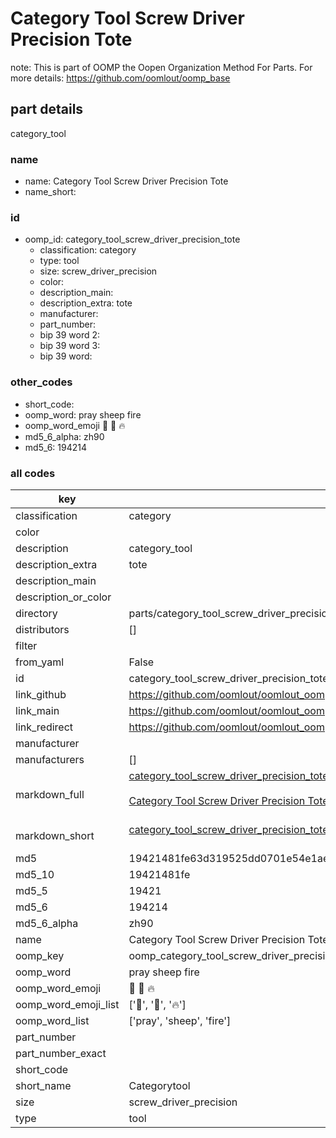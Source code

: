 # Category Tool Screw Driver Precision Tote  

note: This is part of OOMP the Oopen Organization Method For Parts. For more details: https://github.com/oomlout/oomp_base

##  part details
  



category_tool



### name
* name: Category Tool Screw Driver Precision Tote
* name_short: 
### id
* oomp_id: category_tool_screw_driver_precision_tote
  * classification: category
  * type: tool
  * size: screw_driver_precision
  * color: 
  * description_main: 
  * description_extra: tote
  * manufacturer: 
  * part_number: 
  * bip 39 word 2: 
  * bip 39 word 3: 
  * bip 39 word: 

### other_codes
* short_code: 
* oomp_word: pray sheep fire
* oomp_word_emoji :pray: :sheep: :fire:
* md5_6_alpha: zh90
* md5_6: 194214









### all codes 
| key | value |  
| --- | --- |  
| classification | category |  
| color |  |  
| description | category_tool |  
| description_extra | tote |  
| description_main |  |  
| description_or_color |   |  
| directory | parts/category_tool_screw_driver_precision_tote |  
| distributors | [] |  
| filter |  |  
| from_yaml | False |  
| id | category_tool_screw_driver_precision_tote |  
| link_github | https://github.com/oomlout/oomlout_oomp_version_1_messy/tree/main/parts/category_tool_screw_driver_precision_tote |  
| link_main | https://github.com/oomlout/oomlout_oomp_version_1_messy/tree/main/parts/category_tool_screw_driver_precision_tote |  
| link_redirect | https://github.com/oomlout/oomlout_oomp_version_1_messy/tree/main/parts/category_tool_screw_driver_precision_tote |  
| manufacturer |  |  
| manufacturers | [] |  
| markdown_full | [category_tool_screw_driver_precision_tote](none)<br>[](none)<br>[Category Tool Screw Driver Precision Tote](none)<br><br> |  
| markdown_short | [category_tool_screw_driver_precision_tote](none)<br><br> |  
| md5 | 19421481fe63d319525dd0701e54e1ae |  
| md5_10 | 19421481fe |  
| md5_5 | 19421 |  
| md5_6 | 194214 |  
| md5_6_alpha | zh90 |  
| name | Category Tool Screw Driver Precision Tote |  
| oomp_key | oomp_category_tool_screw_driver_precision_tote |  
| oomp_word | pray sheep fire |  
| oomp_word_emoji | :pray: :sheep: :fire: |  
| oomp_word_emoji_list | [':pray:', ':sheep:', ':fire:'] |  
| oomp_word_list | ['pray', 'sheep', 'fire'] |  
| part_number |  |  
| part_number_exact |  |  
| short_code |  |  
| short_name | Categorytool |  
| size | screw_driver_precision |  
| type | tool |  
